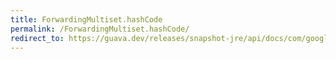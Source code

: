 ```yaml
---
title: ForwardingMultiset.hashCode
permalink: /ForwardingMultiset.hashCode/
redirect_to: https://guava.dev/releases/snapshot-jre/api/docs/com/google/common/collect/ForwardingMultiset.html#hashCode--
---
```

